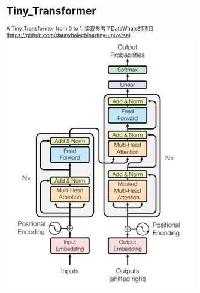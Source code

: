 # Tiny_Transformer
A Tiny_Transformer from 0 to 1.
实现参考了DataWhale的项目(https://github.com/datawhalechina/tiny-universe)
![image](https://github.com/Jse-NGV/Tiny_Transformer/blob/main/image-20240816214746024.png)

